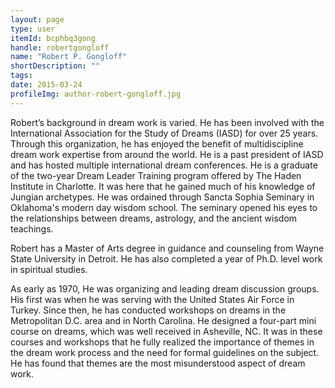 ```yaml
---
layout: page
type: user
itemId: bcphbq3gong
handle: robertgongloff
name: "Robert P. Gongloff"
shortDescription: ""
tags:
date: 2015-03-24
profileImg: author-robert-gongloff.jpg
---
```


Robert’s background in dream work is varied. He has been involved with the International Association for the Study of Dreams (IASD) for over 25 years. Through this organization, he has enjoyed the benefit of multidiscipline dream work expertise from around the world. He is a past president of IASD and has hosted multiple international dream conferences. He is a graduate of the two-year Dream Leader Training program offered by The Haden Institute in Charlotte. It was here that he gained much of his knowledge of Jungian archetypes. He was ordained through Sancta Sophia Seminary in Oklahoma's modern day wisdom school. The seminary opened his eyes to the relationships between dreams, astrology, and the ancient wisdom teachings.

Robert has a Master of Arts degree in guidance and counseling from Wayne State University in Detroit. He has also completed a year of Ph.D. level work in spiritual studies.

As early as 1970, He was organizing and leading dream discussion groups. His first was when he was serving with the United States Air Force in Turkey. Since then, he has conducted workshops on dreams in the Metropolitan D.C. area and in North Carolina. He designed a four-part mini course on dreams, which was well received in Asheville, NC. It was in these courses and workshops that he fully realized the importance of themes in the dream work process and the need for formal guidelines on the subject. He has found that themes are the most misunderstood aspect of dream work.
